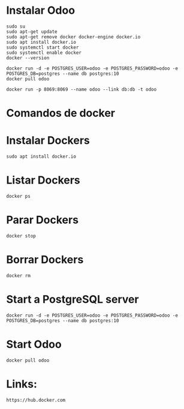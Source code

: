 # Instalar Odoo
```
sudo su
sudo apt-get update
sudo apt-get remove docker docker-engine docker.io
sudo apt install docker.io
sudo systemctl start docker
sudo systemctl enable docker
docker --version

docker run -d -e POSTGRES_USER=odoo -e POSTGRES_PASSWORD=odoo -e POSTGRES_DB=postgres --name db postgres:10
docker pull odoo

docker run -p 8069:8069 --name odoo --link db:db -t odoo
```

# Comandos de docker


# Instalar Dockers
```
sudo apt install docker.io
```

# Listar Dockers
```
docker ps
```

# Parar Dockers
```
docker stop
```

# Borrar Dockers
```
docker rm
```


# Start a PostgreSQL server
```
docker run -d -e POSTGRES_USER=odoo -e POSTGRES_PASSWORD=odoo -e POSTGRES_DB=postgres --name db postgres:10
```

# Start Odoo
```
docker pull odoo
```

# Links:
```
https://hub.docker.com
```
